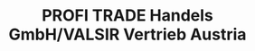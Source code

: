---
title: "PROFI TRADE Handels GmbH/VALSIR Vertrieb Austria"
url: /gerasdorf-bei-wien/profi-trade-handels-gmbh-valsir-vertrieb-austria/
shop: Baumarkt
---